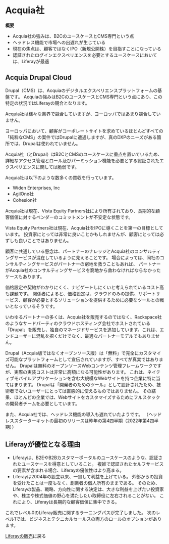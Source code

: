 # Acquia社

**概要**

* Acquia社の強みは、B2CのユースケースとCMS専門という点
* ヘッドレス機能で市場への出遅れが生じている
* 現在の焦点は、顧客ではなくIPO（新規公開株）を目指すことになっている
* 認証されたログインエクスペリエンスを必要とするユースケースにおいては、Liferayが最適

## Acquia Drupal Cloud

Drupal（CMS）は、Acquiaのデジタルエクスペリエンスプラットフォームの基盤です。 Acquiaの強みはB2CのユースケースとCMS専門という点にあり、この特定の状況ではLiferayの競合となります。

Acquia社は様々な業界で競合していますが、ヨーロッパではあまり競合していません。

ヨーロッパにおいて、顧客がコーポレートサイトを求めているほとんどすべての「純粋なCMS」の案件ではDrupalに遭遇しますが、真のDXPのニーズがある箇所では、Drupalは使われていません。

Acquia社（とDrupal）はB2CとCMSのユースケースに重点を置いているため、詳細なアクセス管理とロール及びパーミッション機能を必要とする認証されたエクスペリエンスに関しては脆弱です。

Acquia社は以下のような数多くの買収を行っています。

* Widen Enterprises, Inc
* AgilOne社
* Cohesion社

Acquia社は現在、Vista Equity Partners社により所有されており、長期的な顧客価値に対するベンダーのコミットメントが不安定な状態です。

Vista Equity Partners社は現在、Acquia社をIPOに導くことを第一の目標としています。 投資家にとっては非常に良いことかもしれませんが、顧客にとっては必ずしも良いことではありません。

顧客に共通している懸念は、パートナーのナレッジとAcquia社のコンサルティングサービスが混在しているように見えることです。 場合によっては、同社のコンサルティングサービスがパートナーの窮地を救うこともあれば、 パートナーがAcquia社のコンサルティングサービスを窮地から救わなければならなかったケースもあります。

価格設定や契約がわかりにくく、ナビゲートしにくいと考えられているコスト高も課題です。 関係者によると、価格設定は、クラウドのみの提供、サポートサービス、顧客が必要とするソリューションを提供するために必要なツールとの戦いとなっているそうです。

いわゆるパートナーの多くは、Acquia社を販売するのではなく、Rackspace社のようなサードパーティのクラウドホスティング会社でホストされている「Drupal」を販売し、独自のマネージドサービスを追加しています。これは、エンドユーザーに混乱を招くだけでなく、最適なパートナーモデルでもありません。

Drupal（Acquia版ではなくオープンソース版）は「無料」で完全にカスタマイズ可能なプラットフォームとして宣伝されていますが、すべてが真実ではありません。 Drupalは無料のオープンソースWebコンテンツ管理フレームワークですが、実際の実装コストは非常に高額になる可能性があります。 これは、ネイティブモバイルアプリケーションを含む大規模なWebサイトを持つ企業に特に当てはまります。 Drupalは「開発者のためのツール」として設計されたため、技術者でないユーザーにとっては直感的に使えるものではありません。 その結果、ほとんどの企業では、Webサイトをカスタマイズするためにフルスタックの開発者チームを必要としています。

また、Acquia社では、ヘッドレス機能の導入も遅れていたようです。 （ヘッドレススターターキットの最初のリリースは昨年の第4四半期（2022年第4四半期））

## Liferayが優位となる理由

* Liferayは、B2EやB2Bカスタマーポータルのユースケースのような、認証されたユースケースを得意としていること。 複雑で認証されたセルフサービスの要素が含まれる場合、Liferayの優位性はより高まる。
* Liferayは2004年の設立以来、一貫して利益を上げている。 外部からの投資を受けたことは一度もなく、創業者の個人所有のままである。 そのため、Liferayの製品、戦略、方向性に関する決定は、大きな利益を上げたい投資家や、株主や株式価値の野心を満たしたい取締役に左右されることがない。 これにより、Liferayは長期的な顧客価値に集中できる。

これでレベル0のLiferay販売に関するラーニングパスが完了しました。 次のレベル1では、ビジネスとテクニカルセールスの両方のロールのオプションがあります。

[Liferayの販売](../../../selling-liferay.md)に戻る
